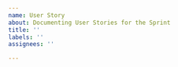 ```yaml
---
name: User Story
about: Documenting User Stories for the Sprint
title: ''
labels: ''
assignees: ''

---
```



